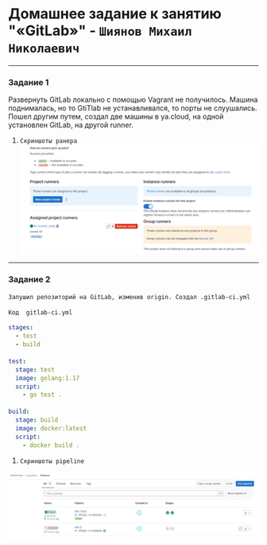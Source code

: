 # Домашнее задание к занятию "«GitLab»" - `Шиянов Михаил Николаевич`

---

### Задание 1

Развернуть GitLab локально с помощью Vagrant не получилось. Машина поднималась, но то GtiTlab не устанавливался, то порты не слуушались.
Пoшел другим путем, создал две машины в ya.cloud, на одной установлен GitLab, на другой runner. 

1. `Скриншоты ранера`
![Runner settings](https://github.com/mshiyanov/8-03-hw/blob/main/screenshots/01_runner.PNG)


---

### Задание 2

`Запушил репозиторий на GitLab, изменив origin. Создал .gitlab-ci.yml`

`Код  gitlab-ci.yml`

```yaml
stages:
  - test
  - build

test:
  stage: test
  image: golang:1.17
  script: 
    - go test .

build:
  stage: build
  image: docker:latest
  script:
    - docker build .
```

1. `Скриншоты pipeline`

![Pipeline settings](https://github.com/mshiyanov/8-03-hw/blob/main/screenshots/01_PipeLines.PNG)

